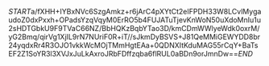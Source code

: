 $START$a/fXHH+IYBxNVc6SzgAmkz+r6jArC4pXYtCt2eIFPDH33W8LCvlMygaudoZ0dxPxxh+OPadsYzqVqyM0ErRO5b4FUJATuTjevKnWoN50uXdoMnIu1u2sHDTGbkU9F9TVaC66NZ/BbHQKzBqbYTao3D/kmCDmWWlyeWdk0oxrM/yG2Bmq/qirVg1XjIL9rN7NUriF0R+iT//sJkmDyBSVS+J81QeMMiGEWYDD8br24yqdxRr4R3OJO1vkkWcMOjTMmHgtEAa+0QDNXItKduMAG55rCqY+BaTsEF2Z1SoYR3l3XVJxJuLkAxroJRbFDffzqba6flRUL0aBDn9orJmnDw==$END$